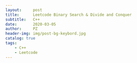 ```yaml
---
layout:     post
title:      Leetcode Binary Search & Divide and Conquer
subtitle:   C++
date:       2020-03-05
author:     PZ
header-img: img/post-bg-keybord.jpg
catalog: true
tags:
    - C++
    - Leetcode
---
```


